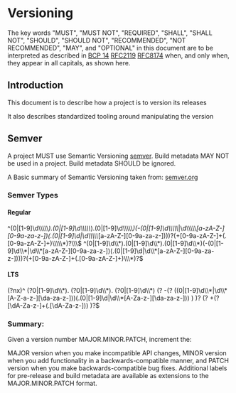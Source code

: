 <!-- SPD-License-Identifer: ${#LICENSE}  -->
<!-- COPYRIGHT 2020 - FREIGHTTRUST AND CLEARING CORPORATION, ALL RIGHTS RESERVED -->

# Versioning

The key words "MUST", "MUST NOT", "REQUIRED", "SHALL", "SHALL NOT", "SHOULD",
"SHOULD NOT", "RECOMMENDED", "NOT RECOMMENDED", "MAY", and "OPTIONAL" in this
document are to be interpreted as described in
[BCP 14](https://tools.ietf.org/html/bcp14)
[RFC2119](https://tools.ietf.org/html/rfc2119)
[RFC8174](https://tools.ietf.org/html/rfc8174) when, and only when, they appear
in all capitals, as shown here.

## Introduction

This document is to describe how a project is to version its releases

It also describes standardized tooling around manipulating the version

## Semver

A project MUST use Semantic Versioning [semver](https://semver.org). Build
metadata MAY NOT be used in a project. Build metadata SHOULD be ignored.

A Basic summary of Semantic Versioning taken from:
[semver.org](https://semver.org)

### Semver Types

#### Regular

^(0|[1-9]\d\\\\\\\\\\*).(0|[1-9]\d\\\\\\\\\\*).(0|[1-9]\d\\\\\\\\\\*)(-(0|[1-9]\d\\\\\\\\\\*|\d\\\\\\\\\\*[a-zA-Z-][0-9a-za-z-])(.(0|[1-9]\d|\d\\\\\\\\\\*[a-zA-Z-][0-9a-za-z-])))?(+[0-9a-zA-Z-]+(.[0-9a-zA-Z-]+)\\\\\\\\\\\*)?\\\\\\$
^(0|[1-9]\d\\\\\*).(0|[1-9]\d\\\\\*).(0|[1-9]\d\\\\\*)(-(0|[1-9]\d\\\\\*|\d\\\\\*[a-zA-Z-][0-9a-za-z-])(.(0|[1-9]\d|\d\\\\\*[a-zA-Z-][0-9a-za-z-])))?(+[0-9a-zA-Z-]+(.[0-9a-zA-Z-]+)\\\\\\*)?\$

#### LTS

(?nx)^ (?0|[1-9]\d\\\\\*). (?0|[1-9]\d\\\\\*). (?0|[1-9]\d\\\\\*) (? -(?
((0|[1-9]\d\\\\\*|\d\\\\\*[A-Z-a-z-][\da-za-z-]))(.(0|[1-9]\d|\d\\\\\*[A-Za-z-][\da-za-z-]))
) )? (? +(?[\dA-Za-z-]+(.[\dA-Za-z-])) )?\$

### Summary:

Given a version number MAJOR.MINOR.PATCH, increment the:

MAJOR version when you make incompatible API changes, MINOR version when you add
functionality in a backwards-compatible manner, and PATCH version when you make
backwards-compatible bug fixes. Additional labels for pre-release and build
metadata are available as extensions to the MAJOR.MINOR.PATCH format.
